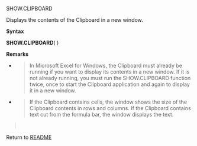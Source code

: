SHOW.CLIPBOARD

Displays the contents of the Clipboard in a new window.

**Syntax**

**SHOW.CLIPBOARD**( )

**Remarks**

  - > In Microsoft Excel for Windows, the Clipboard must already be
    > running if you want to display its contents in a new window. If it
    > is not already running, you must run the SHOW.CLIPBOARD function
    > twice, once to start the Clipboard application and again to
    > display it in a new window.

  - > If the Clipboard contains cells, the window shows the size of the
    > Clipboard contents in rows and columns. If the Clipboard contains
    > text cut from the formula bar, the window displays the text.

>  



Return to [README](README.md)

